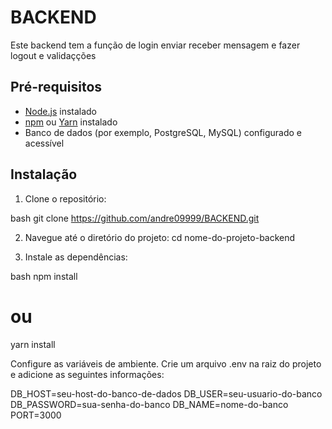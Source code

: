 # BACKEND

Este backend tem a função de login enviar receber mensagem e fazer logout e validaçções

## Pré-requisitos

- [Node.js](https://nodejs.org/) instalado
- [npm](https://www.npmjs.com/) ou [Yarn](https://yarnpkg.com/) instalado
- Banco de dados (por exemplo, PostgreSQL, MySQL) configurado e acessível

## Instalação

1. Clone o repositório:

bash
git clone https://github.com/andre09999/BACKEND.git

2. Navegue até o diretório do projeto:
cd nome-do-projeto-backend

3. Instale as dependências:

bash
npm install
# ou
yarn install

Configure as variáveis de ambiente. Crie um arquivo .env na raiz do projeto e adicione as seguintes informações:

DB_HOST=seu-host-do-banco-de-dados
DB_USER=seu-usuario-do-banco
DB_PASSWORD=sua-senha-do-banco
DB_NAME=nome-do-banco
PORT=3000

